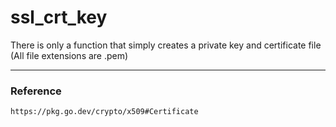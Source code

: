 # ssl_crt_key
There is only a function that simply creates a private key and certificate file (All file extensions are .pem) 

---


### Reference
```bash
https://pkg.go.dev/crypto/x509#Certificate
```
